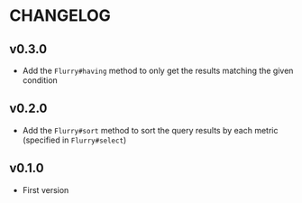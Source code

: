 # CHANGELOG

## v0.3.0
- Add the `Flurry#having` method to only get the results matching the given condition

## v0.2.0
- Add the `Flurry#sort` method to sort the query results by each metric (specified in `Flurry#select`)

## v0.1.0

- First version
